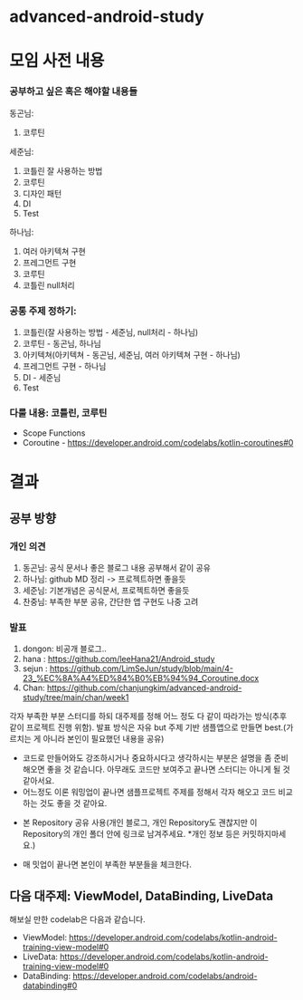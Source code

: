 # advanced-android-study

# 모임 사전 내용
### 공부하고 싶은 혹은 해야할 내용들

동곤님:
1. 코루틴

세준님:
1. 코틀린 잘 사용하는 방법
2. 코루틴
2. 디자인 패턴
3. DI
4. Test

하나님:
1. 여러 아키텍쳐 구현
2. 프레그먼트 구현
3. 코루틴
4. 코틀린 null처리

### 공통 주제 정하기:
1. 코틀린(잘 사용하는 방법 - 세준님, null처리 - 하나님)
2. 코루틴 - 동곤님, 하나님
3. 아키텍쳐(아키텍쳐 - 동곤님, 세준님, 여러 아키텍쳐 구현 - 하나님)
4. 프레그먼트 구현 - 하나님
5. DI - 세준님
6. Test

### 다룰 내용: 코틀린, 코루틴

- Scope Functions
- Coroutine - https://developer.android.com/codelabs/kotlin-coroutines#0

# 결과

## 공부 방향

### 개인 의견
1. 동곤님: 공식 문서나 좋은 블로그 내용 공부해서 같이 공유
2. 하나님: github MD 정리 -> 프로젝트하면 좋을듯
3. 세준님: 기본개념은 공식문서, 프로젝트하면 좋을듯
4. 찬중님: 부족한 부분 공유, 간단한 앱 구현도 나중 고려

### 발표
1. dongon: 비공개 블로그..
2. hana : https://github.com/leeHana21/Android_study
3. sejun : https://github.com/LimSeJun/study/blob/main/4-23_%EC%8A%A4%ED%84%B0%EB%94%94_Coroutine.docx
4. Chan: https://github.com/chanjungkim/advanced-android-study/tree/main/chan/week1

각자 부족한 부분 스터디를 하되 대주제를 정해 어느 정도 다 같이 따라가는 방식(추후 같이 프로젝트 진행 위함). 발표 방식은 자유 but 주제 기반 샘플앱으로 만들면 best.(가르치는 게 아니라 본인이 필요했던 내용을 공유)
* 코드로 만들어와도 강조하시거나 중요하시다고 생각하시는 부분은 설명을 좀 준비해오면 좋을 것 같습니다. 아무래도 코드만 보여주고 끝나면 스터디는 아니게 될 것 같아서요.
* 어느정도 이론 워밍업이 끝나면 샘플프로젝트 주제를 정해서 각자 해오고 코드 비교 하는 것도 좋을 것 같아요.

- 본 Repository 공유 사용(개인 블로그, 개인 Repository도 괜찮지만 이 Repository의 개인 폴더 안에 링크로 남겨주세요. *개인 정보 등은 커밋하지마세요.)

- 매 밋업이 끝나면 본인이 부족한 부분들을 체크한다.

## 다음 대주제: ViewModel, DataBinding, LiveData
해보실 만한 codelab은 다음과 같습니다.
- ViewModel: https://developer.android.com/codelabs/kotlin-android-training-view-model#0
- LiveData: https://developer.android.com/codelabs/kotlin-android-training-view-model#0
- DataBinding: https://developer.android.com/codelabs/android-databinding#0
